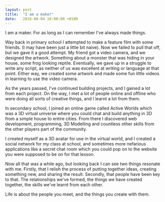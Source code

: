 ```yaml
---
layout: post
title:  "I am a maker"
date:   2016-08-04 18:00:00 +0100
---
```


I am a maker. For as long as I can remember I've always made things.

Way back in primary school I attempted to make a feature film with some friends. (I may have been just a little bit naive). Now we failed to pull that off, but we gave it a good attempt. My friend got a video camera, and we designed the artwork. Something about a monster that was hiding in your house, some frog looking reptile. Eventually, we gave up in a struggle to write any script, as neither of us was excellent at writing or language at that point. Either way, we created some artwork and made some fun little videos in learning to use the video camera.

As the years passed, I've continued building projects, and I gained a lot from each project. On the way, I met a lot of people online and offline who were doing all sorts of creative things, and I learnt a lot from them.

In secondary school, I joined an online game called Active Worlds which was a 3D virtual universe where you could chat and build anything in 3D from a simple house to entire cities. From there I discovered web development, programming, 3D Modelling and countless other skills from the other players part of the community.

I created myself as a 3D avatar for use in the virtual world, and I created a social network for my class at school, and sometimes more nefarious applications like a secret chat room which you could pop on to the website you were supposed to be on for that lesson.

Now all that was a while ago, but looking back I can see two things resonate with me. Firstly, that I relish the process of putting together ideas, creating something new, and sharing the result. Secondly, that people have been key to that. The relationships we've formed, the things we have created together, the skills we've learnt from each other.

Life is about the people you meet, and the things you create with them.
